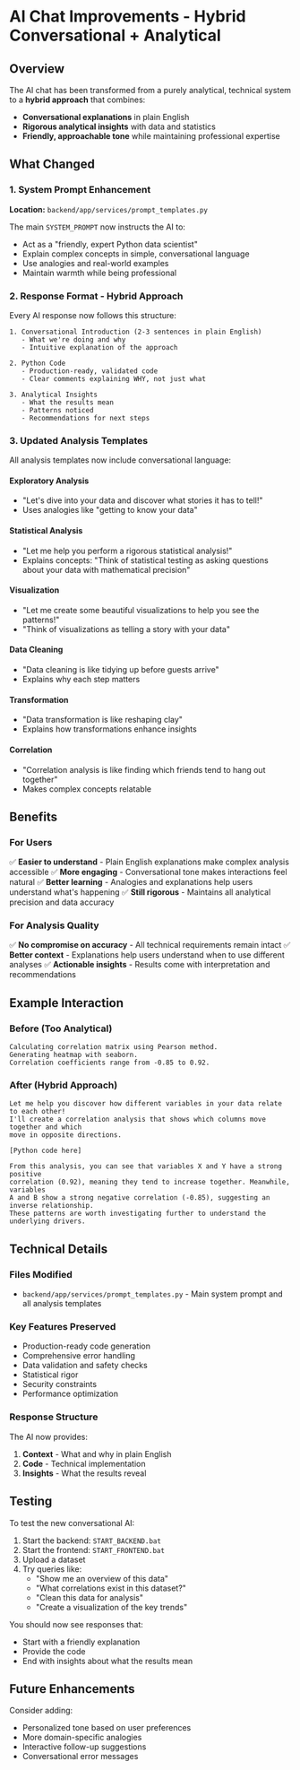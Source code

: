 # AI Chat Improvements - Hybrid Conversational + Analytical

## Overview
The AI chat has been transformed from a purely analytical, technical system to a **hybrid approach** that combines:
- **Conversational explanations** in plain English
- **Rigorous analytical insights** with data and statistics
- **Friendly, approachable tone** while maintaining professional expertise

## What Changed

### 1. System Prompt Enhancement
**Location:** `backend/app/services/prompt_templates.py`

The main `SYSTEM_PROMPT` now instructs the AI to:
- Act as a "friendly, expert Python data scientist"
- Explain complex concepts in simple, conversational language
- Use analogies and real-world examples
- Maintain warmth while being professional

### 2. Response Format - Hybrid Approach
Every AI response now follows this structure:

```
1. Conversational Introduction (2-3 sentences in plain English)
   - What we're doing and why
   - Intuitive explanation of the approach

2. Python Code
   - Production-ready, validated code
   - Clear comments explaining WHY, not just what

3. Analytical Insights
   - What the results mean
   - Patterns noticed
   - Recommendations for next steps
```

### 3. Updated Analysis Templates
All analysis templates now include conversational language:

#### Exploratory Analysis
- "Let's dive into your data and discover what stories it has to tell!"
- Uses analogies like "getting to know your data"

#### Statistical Analysis
- "Let me help you perform a rigorous statistical analysis!"
- Explains concepts: "Think of statistical testing as asking questions about your data with mathematical precision"

#### Visualization
- "Let me create some beautiful visualizations to help you see the patterns!"
- "Think of visualizations as telling a story with your data"

#### Data Cleaning
- "Data cleaning is like tidying up before guests arrive"
- Explains why each step matters

#### Transformation
- "Data transformation is like reshaping clay"
- Explains how transformations enhance insights

#### Correlation
- "Correlation analysis is like finding which friends tend to hang out together"
- Makes complex concepts relatable

## Benefits

### For Users
✅ **Easier to understand** - Plain English explanations make complex analysis accessible
✅ **More engaging** - Conversational tone makes interactions feel natural
✅ **Better learning** - Analogies and explanations help users understand what's happening
✅ **Still rigorous** - Maintains all analytical precision and data accuracy

### For Analysis Quality
✅ **No compromise on accuracy** - All technical requirements remain intact
✅ **Better context** - Explanations help users understand when to use different analyses
✅ **Actionable insights** - Results come with interpretation and recommendations

## Example Interaction

### Before (Too Analytical)
```
Calculating correlation matrix using Pearson method.
Generating heatmap with seaborn.
Correlation coefficients range from -0.85 to 0.92.
```

### After (Hybrid Approach)
```
Let me help you discover how different variables in your data relate to each other! 
I'll create a correlation analysis that shows which columns move together and which 
move in opposite directions.

[Python code here]

From this analysis, you can see that variables X and Y have a strong positive 
correlation (0.92), meaning they tend to increase together. Meanwhile, variables 
A and B show a strong negative correlation (-0.85), suggesting an inverse relationship. 
These patterns are worth investigating further to understand the underlying drivers.
```

## Technical Details

### Files Modified
- `backend/app/services/prompt_templates.py` - Main system prompt and all analysis templates

### Key Features Preserved
- Production-ready code generation
- Comprehensive error handling
- Data validation and safety checks
- Statistical rigor
- Security constraints
- Performance optimization

### Response Structure
The AI now provides:
1. **Context** - What and why in plain English
2. **Code** - Technical implementation
3. **Insights** - What the results reveal

## Testing
To test the new conversational AI:

1. Start the backend: `START_BACKEND.bat`
2. Start the frontend: `START_FRONTEND.bat`
3. Upload a dataset
4. Try queries like:
   - "Show me an overview of this data"
   - "What correlations exist in this dataset?"
   - "Clean this data for analysis"
   - "Create a visualization of the key trends"

You should now see responses that:
- Start with a friendly explanation
- Provide the code
- End with insights about what the results mean

## Future Enhancements
Consider adding:
- Personalized tone based on user preferences
- More domain-specific analogies
- Interactive follow-up suggestions
- Conversational error messages
